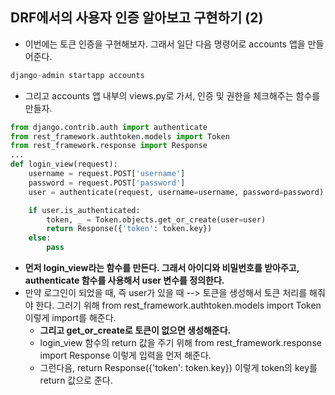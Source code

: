 ## DRF에서의 사용자 인증 알아보고 구현하기 (2)
- 이번에는 토큰 인증을 구현해보자. 그래서 일단 다음 명령어로 accounts 앱을 만들어준다.

```python
django-admin startapp accounts
```

- 그리고 accounts 앱 내부의 views.py로 가서, 인증 및 권한을 체크해주는 함수를 만들자.

```python
from django.contrib.auth import authenticate
from rest_framework.authtoken.models import Token
from rest_framework.response import Response
...
def login_view(request):
    username = request.POST['username']
    password = request.POST['password']
    user = authenticate(request, username=username, password=password)

    if user.is_authenticated:
        token, _ = Token.objects.get_or_create(user=user)
        return Response({'token': token.key})
    else:
        pass


```

- **먼저 login_view라는 함수를 만든다. 그래서 아이디와 비밀번호를 받아주고, authenticate 함수를 사용해서 user 변수를 정의한다.**
- 만약 로그인이 되었을 때, 즉 user가 있을 때 --> 토큰을 생성해서 토큰 처리를 해줘야 한다. 그러기 위해 from rest_framework.authtoken.models import Token 이렇게 import를 해준다.
  - **그리고 get_or_create로 토큰이 없으면 생성해준다.** 
  - login_view 함수의 return 값을 주기 위해 from rest_framework.response import Response 이렇게 입력을 먼저 해준다. 
  - 그런다음, return Response({'token': token.key}) 이렇게 token의 key를 return 값으로 준다.
